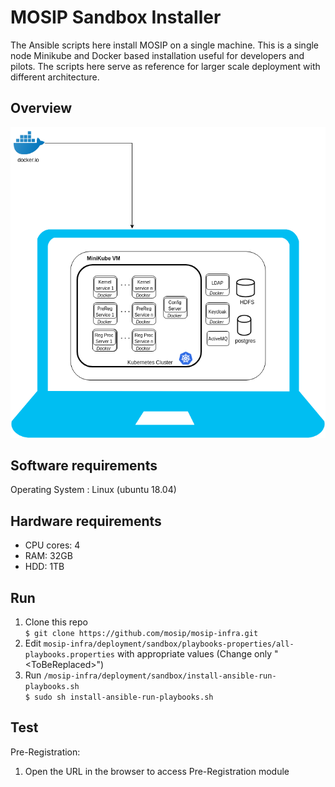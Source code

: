 # MOSIP Sandbox Installer
  
The Ansible scripts here install MOSIP on a single machine. This is a single node Minikube and Docker based installation useful for developers and pilots. The scripts here serve as reference for larger scale deployment with different architecture.

## Overview
![](images/sandbox-overview.png)

## Software requirements
Operating System : Linux (ubuntu 18.04)

## Hardware requirements
* CPU cores: 4
* RAM: 32GB
* HDD: 1TB

## Run
1. Clone this repo  
`$ git clone https://github.com/mosip/mosip-infra.git`
1. Edit `mosip-infra/deployment/sandbox/playbooks-properties/all-playbooks.properties` with appropriate values (Change only "\<ToBeReplaced\>")
1. Run `/mosip-infra/deployment/sandbox/install-ansible-run-playbooks.sh`     
`$ sudo sh install-ansible-run-playbooks.sh`

## Test
Pre-Registration:
1. Open the URL <TODO> in the browser to access Pre-Registration module
